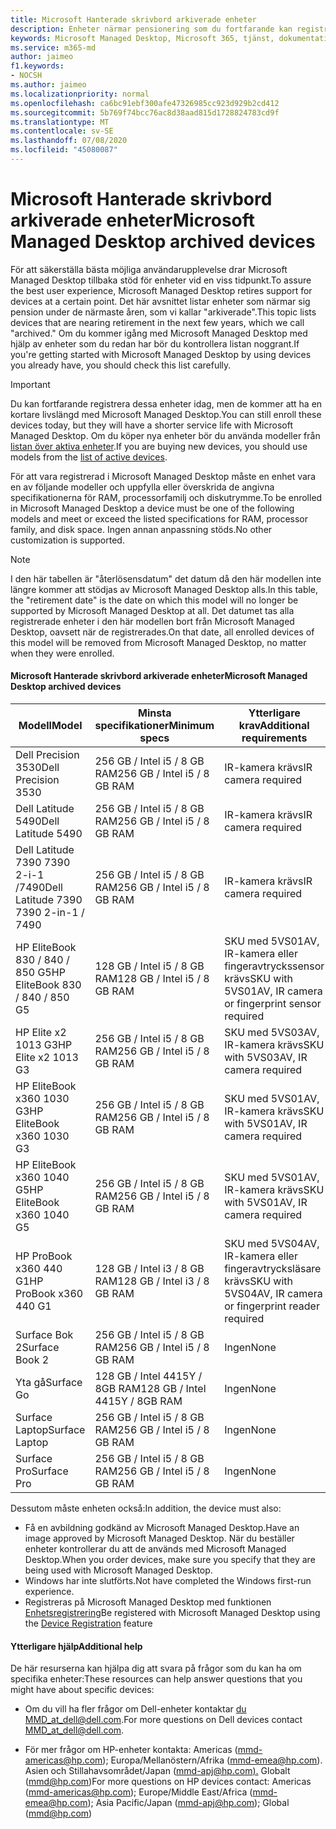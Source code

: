 ```yaml
---
title: Microsoft Hanterade skrivbord arkiverade enheter
description: Enheter närmar pensionering som du fortfarande kan registrera men kommer att ha en förkortad livslängd
keywords: Microsoft Managed Desktop, Microsoft 365, tjänst, dokumentation
ms.service: m365-md
author: jaimeo
f1.keywords:
- NOCSH
ms.author: jaimeo
ms.localizationpriority: normal
ms.openlocfilehash: ca6bc91ebf300afe47326985cc923d929b2cd412
ms.sourcegitcommit: 5b769f74bcc76ac8d38aad815d1728824783cd9f
ms.translationtype: MT
ms.contentlocale: sv-SE
ms.lasthandoff: 07/08/2020
ms.locfileid: "45080087"
---
```

# <a name="microsoft-managed-desktop-archived-devices"></a><span data-ttu-id="297b8-104">Microsoft Hanterade skrivbord arkiverade enheter</span><span class="sxs-lookup"><span data-stu-id="297b8-104">Microsoft Managed Desktop archived devices</span></span>

<span data-ttu-id="297b8-105">För att säkerställa bästa möjliga användarupplevelse drar Microsoft Managed Desktop tillbaka stöd för enheter vid en viss tidpunkt.</span><span class="sxs-lookup"><span data-stu-id="297b8-105">To assure the best user experience, Microsoft Managed Desktop retires support for devices at a certain point.</span></span> <span data-ttu-id="297b8-106">Det här avsnittet listar enheter som närmar sig pension under de närmaste åren, som vi kallar "arkiverade".</span><span class="sxs-lookup"><span data-stu-id="297b8-106">This topic lists devices that are nearing retirement in the next few years, which we call "archived."</span></span> <span data-ttu-id="297b8-107">Om du kommer igång med Microsoft Managed Desktop med hjälp av enheter som du redan har bör du kontrollera listan noggrant.</span><span class="sxs-lookup"><span data-stu-id="297b8-107">If you're getting started with Microsoft Managed Desktop by using devices you already have, you should check this list carefully.</span></span>

>[!IMPORTANT]
><span data-ttu-id="297b8-108">Du kan fortfarande registrera dessa enheter idag, men de kommer att ha en kortare livslängd med Microsoft Managed Desktop.</span><span class="sxs-lookup"><span data-stu-id="297b8-108">You can still enroll these devices today, but they will have a shorter service life with Microsoft Managed Desktop.</span></span> <span data-ttu-id="297b8-109">Om du köper nya enheter bör du använda modeller från [listan över aktiva enheter](./device-list.md).</span><span class="sxs-lookup"><span data-stu-id="297b8-109">If you are buying new devices, you should use models from the [list of active devices](./device-list.md).</span></span>

<!-- Microsoft 365 E5; Device as a Service -->
<!-- Split from device & technologies topic. Destination topic for aka.ms/device-list  -->
<span data-ttu-id="297b8-110">För att vara registrerad i Microsoft Managed Desktop måste en enhet vara en av följande modeller och uppfylla eller överskrida de angivna specifikationerna för RAM, processorfamilj och diskutrymme.</span><span class="sxs-lookup"><span data-stu-id="297b8-110">To be enrolled in Microsoft Managed Desktop a device must be one of the following models and meet or exceed the listed specifications for RAM, processor family, and disk space.</span></span> <span data-ttu-id="297b8-111">Ingen annan anpassning stöds.</span><span class="sxs-lookup"><span data-stu-id="297b8-111">No other customization is supported.</span></span>



>[!NOTE]
><span data-ttu-id="297b8-112">I den här tabellen är "återlösensdatum" det datum då den här modellen inte längre kommer att stödjas av Microsoft Managed Desktop alls.</span><span class="sxs-lookup"><span data-stu-id="297b8-112">In this table, the "retirement date" is the date on which this model will no longer be supported by Microsoft Managed Desktop at all.</span></span> <span data-ttu-id="297b8-113">Det datumet tas alla registrerade enheter i den här modellen bort från Microsoft Managed Desktop, oavsett när de registrerades.</span><span class="sxs-lookup"><span data-stu-id="297b8-113">On that date, all enrolled devices of this model will be removed from Microsoft Managed Desktop, no matter when they were enrolled.</span></span>

#### <a name="microsoft-managed-desktop-archived-devices"></a><span data-ttu-id="297b8-114">Microsoft Hanterade skrivbord arkiverade enheter</span><span class="sxs-lookup"><span data-stu-id="297b8-114">Microsoft Managed Desktop archived devices</span></span>

| <span data-ttu-id="297b8-115">Modell</span><span class="sxs-lookup"><span data-stu-id="297b8-115">Model</span></span>  | <span data-ttu-id="297b8-116">Minsta specifikationer</span><span class="sxs-lookup"><span data-stu-id="297b8-116">Minimum specs</span></span>  | <span data-ttu-id="297b8-117">Ytterligare krav</span><span class="sxs-lookup"><span data-stu-id="297b8-117">Additional requirements</span></span>  | <span data-ttu-id="297b8-118">Pensioneringsdatum</span><span class="sxs-lookup"><span data-stu-id="297b8-118">Retirement date</span></span> |
|---------|---------|---------|---------|
| <span data-ttu-id="297b8-119">Dell Precision 3530</span><span class="sxs-lookup"><span data-stu-id="297b8-119">Dell Precision 3530</span></span>| <span data-ttu-id="297b8-120">256 GB / Intel i5 / 8 GB RAM</span><span class="sxs-lookup"><span data-stu-id="297b8-120">256 GB / Intel i5 / 8 GB RAM</span></span> | <span data-ttu-id="297b8-121">IR-kamera krävs</span><span class="sxs-lookup"><span data-stu-id="297b8-121">IR camera required</span></span> | <span data-ttu-id="297b8-122">**den 22 maj 2023**</span><span class="sxs-lookup"><span data-stu-id="297b8-122">**May 22, 2023**</span></span> |
| <span data-ttu-id="297b8-123">Dell Latitude 5490</span><span class="sxs-lookup"><span data-stu-id="297b8-123">Dell Latitude 5490</span></span>| <span data-ttu-id="297b8-124">256 GB / Intel i5 / 8 GB RAM</span><span class="sxs-lookup"><span data-stu-id="297b8-124">256 GB / Intel i5 / 8 GB RAM</span></span> | <span data-ttu-id="297b8-125">IR-kamera krävs</span><span class="sxs-lookup"><span data-stu-id="297b8-125">IR camera required</span></span> | <span data-ttu-id="297b8-126">**den 9 januari 2023**</span><span class="sxs-lookup"><span data-stu-id="297b8-126">**Jan 9, 2023**</span></span> |
| <span data-ttu-id="297b8-127">Dell Latitude 7390 7390 2-i-1 /7490</span><span class="sxs-lookup"><span data-stu-id="297b8-127">Dell Latitude 7390 7390 2-in-1 / 7490</span></span> | <span data-ttu-id="297b8-128">256 GB / Intel i5 / 8 GB RAM</span><span class="sxs-lookup"><span data-stu-id="297b8-128">256 GB / Intel i5 / 8 GB RAM</span></span>   | <span data-ttu-id="297b8-129">IR-kamera krävs</span><span class="sxs-lookup"><span data-stu-id="297b8-129">IR camera required</span></span> | <span data-ttu-id="297b8-130">**den 9 januari 2023**</span><span class="sxs-lookup"><span data-stu-id="297b8-130">**Jan 9, 2023**</span></span> |
|<span data-ttu-id="297b8-131">HP EliteBook 830 / 840 / 850 G5</span><span class="sxs-lookup"><span data-stu-id="297b8-131">HP EliteBook 830 / 840 / 850 G5</span></span>| <span data-ttu-id="297b8-132">128 GB / Intel i5 / 8 GB RAM</span><span class="sxs-lookup"><span data-stu-id="297b8-132">128 GB / Intel i5 / 8 GB RAM</span></span> | <span data-ttu-id="297b8-133">SKU med 5VS01AV, IR-kamera eller fingeravtryckssensor krävs</span><span class="sxs-lookup"><span data-stu-id="297b8-133">SKU with 5VS01AV, IR camera or fingerprint sensor required</span></span>  | <span data-ttu-id="297b8-134">**Den 15 februari 2023**</span><span class="sxs-lookup"><span data-stu-id="297b8-134">**Feb 15, 2023**</span></span> |
|<span data-ttu-id="297b8-135">HP Elite x2 1013 G3</span><span class="sxs-lookup"><span data-stu-id="297b8-135">HP Elite x2 1013 G3</span></span>| <span data-ttu-id="297b8-136">256 GB / Intel i5 / 8 GB RAM</span><span class="sxs-lookup"><span data-stu-id="297b8-136">256 GB / Intel i5 / 8 GB RAM</span></span> | <span data-ttu-id="297b8-137">SKU med 5VS03AV, IR-kamera krävs</span><span class="sxs-lookup"><span data-stu-id="297b8-137">SKU with 5VS03AV, IR camera required</span></span> |<span data-ttu-id="297b8-138">**Den 14 maj 2023**</span><span class="sxs-lookup"><span data-stu-id="297b8-138">**May 14, 2023**</span></span> |
|<span data-ttu-id="297b8-139">HP EliteBook x360 1030 G3</span><span class="sxs-lookup"><span data-stu-id="297b8-139">HP EliteBook x360 1030 G3</span></span>| <span data-ttu-id="297b8-140">256 GB / Intel i5 / 8 GB RAM</span><span class="sxs-lookup"><span data-stu-id="297b8-140">256 GB / Intel i5 / 8 GB RAM</span></span> | <span data-ttu-id="297b8-141">SKU med 5VS01AV, IR-kamera krävs</span><span class="sxs-lookup"><span data-stu-id="297b8-141">SKU with 5VS01AV, IR camera required</span></span> |<span data-ttu-id="297b8-142">**Den 14 maj 2023**</span><span class="sxs-lookup"><span data-stu-id="297b8-142">**May 14, 2023**</span></span> |
|<span data-ttu-id="297b8-143">HP EliteBook x360 1040 G5</span><span class="sxs-lookup"><span data-stu-id="297b8-143">HP EliteBook x360 1040 G5</span></span>| <span data-ttu-id="297b8-144">256 GB / Intel i5 / 8 GB RAM</span><span class="sxs-lookup"><span data-stu-id="297b8-144">256 GB / Intel i5 / 8 GB RAM</span></span> | <span data-ttu-id="297b8-145">SKU med 5VS01AV, IR-kamera krävs</span><span class="sxs-lookup"><span data-stu-id="297b8-145">SKU with 5VS01AV, IR camera required</span></span> | <span data-ttu-id="297b8-146">**den 23 oktober 2023**</span><span class="sxs-lookup"><span data-stu-id="297b8-146">**Oct 23, 2023**</span></span> |
|<span data-ttu-id="297b8-147">HP ProBook x360 440 G1</span><span class="sxs-lookup"><span data-stu-id="297b8-147">HP ProBook x360 440 G1</span></span>| <span data-ttu-id="297b8-148">128 GB / Intel i3 / 8 GB RAM</span><span class="sxs-lookup"><span data-stu-id="297b8-148">128 GB / Intel i3 / 8 GB RAM</span></span> | <span data-ttu-id="297b8-149">SKU med 5VS04AV, IR-kamera eller fingeravtrycksläsare krävs</span><span class="sxs-lookup"><span data-stu-id="297b8-149">SKU with 5VS04AV, IR camera or fingerprint reader required</span></span> | <span data-ttu-id="297b8-150">**den 6 juni 2023**</span><span class="sxs-lookup"><span data-stu-id="297b8-150">**Jun 6, 2023**</span></span> |
|<span data-ttu-id="297b8-151">Surface Bok 2</span><span class="sxs-lookup"><span data-stu-id="297b8-151">Surface Book 2</span></span>| <span data-ttu-id="297b8-152">256 GB / Intel i5 / 8 GB RAM</span><span class="sxs-lookup"><span data-stu-id="297b8-152">256 GB / Intel i5 / 8 GB RAM</span></span> | <span data-ttu-id="297b8-153">Ingen</span><span class="sxs-lookup"><span data-stu-id="297b8-153">None</span></span> | <span data-ttu-id="297b8-154">**Den 16 november 2022**</span><span class="sxs-lookup"><span data-stu-id="297b8-154">**Nov 16, 2022**</span></span> |
|<span data-ttu-id="297b8-155">Yta gå</span><span class="sxs-lookup"><span data-stu-id="297b8-155">Surface Go</span></span>| <span data-ttu-id="297b8-156">128 GB / Intel 4415Y / 8GB RAM</span><span class="sxs-lookup"><span data-stu-id="297b8-156">128 GB / Intel 4415Y / 8GB RAM</span></span> | <span data-ttu-id="297b8-157">Ingen</span><span class="sxs-lookup"><span data-stu-id="297b8-157">None</span></span> | <span data-ttu-id="297b8-158">**Den 2 augusti 2023**</span><span class="sxs-lookup"><span data-stu-id="297b8-158">**Aug 2, 2023**</span></span> |
|<span data-ttu-id="297b8-159">Surface Laptop</span><span class="sxs-lookup"><span data-stu-id="297b8-159">Surface Laptop</span></span>| <span data-ttu-id="297b8-160">256 GB / Intel i5 / 8 GB RAM</span><span class="sxs-lookup"><span data-stu-id="297b8-160">256 GB / Intel i5 / 8 GB RAM</span></span> | <span data-ttu-id="297b8-161">Ingen</span><span class="sxs-lookup"><span data-stu-id="297b8-161">None</span></span> | <span data-ttu-id="297b8-162">**den 20 maj 2022**</span><span class="sxs-lookup"><span data-stu-id="297b8-162">**May 20, 2022**</span></span> |
|<span data-ttu-id="297b8-163">Surface Pro</span><span class="sxs-lookup"><span data-stu-id="297b8-163">Surface Pro</span></span>| <span data-ttu-id="297b8-164">256 GB / Intel i5 / 8 GB RAM</span><span class="sxs-lookup"><span data-stu-id="297b8-164">256 GB / Intel i5 / 8 GB RAM</span></span> | <span data-ttu-id="297b8-165">Ingen</span><span class="sxs-lookup"><span data-stu-id="297b8-165">None</span></span> | <span data-ttu-id="297b8-166">**den 15 juni 2022**</span><span class="sxs-lookup"><span data-stu-id="297b8-166">**Jun 15, 2022**</span></span> |


<span data-ttu-id="297b8-167">Dessutom måste enheten också:</span><span class="sxs-lookup"><span data-stu-id="297b8-167">In addition, the device must also:</span></span>

- <span data-ttu-id="297b8-168">Få en avbildning godkänd av Microsoft Managed Desktop.</span><span class="sxs-lookup"><span data-stu-id="297b8-168">Have an image approved by Microsoft Managed Desktop.</span></span> <span data-ttu-id="297b8-169">När du beställer enheter kontrollerar du att de används med Microsoft Managed Desktop.</span><span class="sxs-lookup"><span data-stu-id="297b8-169">When you order devices, make sure you specify that they are being used with Microsoft Managed Desktop.</span></span>
- <span data-ttu-id="297b8-170">Windows har inte slutförts.</span><span class="sxs-lookup"><span data-stu-id="297b8-170">Not have completed the Windows first-run experience.</span></span>
- <span data-ttu-id="297b8-171">Registreras på Microsoft Managed Desktop med funktionen [Enhetsregistrering](https://aka.ms/mmddrhelp)</span><span class="sxs-lookup"><span data-stu-id="297b8-171">Be registered with Microsoft Managed Desktop using the [Device Registration](https://aka.ms/mmddrhelp) feature</span></span>

#### <a name="additional-help"></a><span data-ttu-id="297b8-172">Ytterligare hjälp</span><span class="sxs-lookup"><span data-stu-id="297b8-172">Additional help</span></span>

<span data-ttu-id="297b8-173">De här resurserna kan hjälpa dig att svara på frågor som du kan ha om specifika enheter:</span><span class="sxs-lookup"><span data-stu-id="297b8-173">These resources can help answer questions that you might have about specific devices:</span></span>

- <span data-ttu-id="297b8-174">Om du vill ha fler frågor om Dell-enheter kontaktar [du MMD_at_dell@dell.com](mailto:MMD_at_dell@dell.com).</span><span class="sxs-lookup"><span data-stu-id="297b8-174">For more questions on Dell devices contact [MMD_at_dell@dell.com](mailto:MMD_at_dell@dell.com).</span></span>

- <span data-ttu-id="297b8-175">För mer frågor om HP-enheter kontakta: Americas ([mmd-americas@hp.com](mailto:mmd-americas@hp.com)); Europa/Mellanöstern/Afrika ([mmd-emea@hp.com](mailto:mmd-emea@hp.com)). Asien och Stillahavsområdet/Japan ([mmd-apj@hp.com).](mailto:mmd-apj@hp.com) Globalt ([mmd@hp.com](mailto:mmd@hp.com))</span><span class="sxs-lookup"><span data-stu-id="297b8-175">For more questions on HP devices contact: Americas ([mmd-americas@hp.com](mailto:mmd-americas@hp.com)); Europe/Middle East/Africa ([mmd-emea@hp.com](mailto:mmd-emea@hp.com)); Asia Pacific/Japan ([mmd-apj@hp.com](mailto:mmd-apj@hp.com)); Global ([mmd@hp.com](mailto:mmd@hp.com))</span></span>

